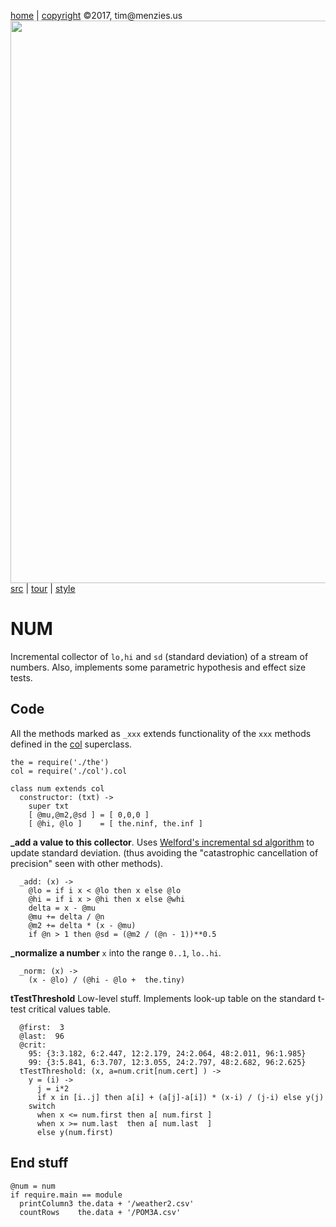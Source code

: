[home](http://tiny.cc/koff) |
[copyright](https://github.com/koffee/script/blob/master/LICENSE.md) &copy;2017, tim&commat;menzies.us<br>
[<img width=900 src=https://raw.githubusercontent.com/koffee/script/master/img/head.jpg>](http://tiny.cc/koff)<br>
[src](https://github.com/koffee/script/tree/master/lib) |
[tour](https://github.com/koffee/script/blob/master/docs/TOUR.md) |
[style](https://github.com/koffee/script/blob/master/docs/STYLE.md) 

# NUM 

Incremental collector of `lo,hi` and `sd` (standard deviation) of
a stream of numbers. Also, implements some parametric
hypothesis and effect size tests.

## Code

All the methods marked as `_xxx` extends functionality of the `xxx`
methods defined in the [col](col.coffee.md) superclass.

    the = require('./the')
    col = require('./col').col

    class num extends col
      constructor: (txt) ->
        super txt
        [ @mu,@m2,@sd ] = [ 0,0,0 ]
        [ @hi, @lo ]    = [ the.ninf, the.inf ]

**_add a value to this collector**.
Uses [Welford's incremental sd
algorithm](https://en.wikipedia.org/wiki/Algorithms_for_calculating_variance#Online_algorithm) to update standard deviation.
(thus avoiding the "catastrophic cancellation of precision" seen
with other methods).

      _add: (x) ->
        @lo = if i x < @lo then x else @lo
        @hi = if i x > @hi then x else @whi
        delta = x - @mu
        @mu += delta / @n
        @m2 += delta * (x - @mu)
        if @n > 1 then @sd = (@m2 / (@n - 1))**0.5

**_normalize a number**  `x` into the range `0..1`, `lo..hi`.

      _norm: (x) ->
        (x - @lo) / (@hi - @lo +  the.tiny)

**tTestThreshold** Low-level stuff. Implements look-up table on the
standard t-test critical values table.

      @first:  3
      @last:  96
      @crit:
        95: {3:3.182, 6:2.447, 12:2.179, 24:2.064, 48:2.011, 96:1.985}
        99: {3:5.841, 6:3.707, 12:3.055, 24:2.797, 48:2.682, 96:2.625}
      tTestThreshold: (x, a=num.crit[num.cert] ) ->
        y = (i) ->
          j = i*2
          if x in [i..j] then a[i] + (a[j]-a[i]) * (x-i) / (j-i) else y(j)
        switch
          when x <= num.first then a[ num.first ]
          when x >= num.last  then a[ num.last  ]
          else y(num.first)

## End stuff

    @num = num
    if require.main == module
      printColumn3 the.data + '/weather2.csv'
      countRows    the.data + '/POM3A.csv'
